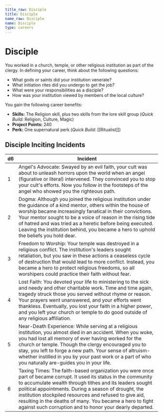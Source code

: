 ```yaml
---
title_raw: Disciple
title: Disciple
name_raw: Disciple
name: Disciple
type: careers
---
```


# Disciple

You worked in a church, temple, or other religious institution as part of the clergy. In defining your career, think about the following questions:

- What gods or saints did your institution venerate?
- What initiation rites did you undergo to get the job?
- What were your responsibilities as a disciple?
- How was your institution viewed by members of the local culture?

You gain the following career benefits:

- **Skills:** The Religion skill, plus two skills from the lore skill group (*Quick Build:* Religion, Culture, Magic)
- **Project Points:** 240
- **Perk:** One supernatural perk (*Quick Build:* [[Ritualist]])

## Disciple Inciting Incidents

| d6  | Incident                                                                                                                                                                                                                                                                                                                                                                                                                 |
| --- | ------------------------------------------------------------------------------------------------------------------------------------------------------------------------------------------------------------------------------------------------------------------------------------------------------------------------------------------------------------------------------------------------------------------------ |
| 1   | Angel's Advocate: Swayed by an evil faith, your cult was about to unleash horrors upon the world when an angel (figurative or literal) intervened. They convinced you to stop your cult's efforts. Now you follow in the footsteps of the angel who showed you the righteous path.                                                                                                                                       |
| 2   | Dogma: Although you joined the religious institution under the guidance of a kind mentor, others within the house of worship became increasingly fanatical in their convictions. Your mentor sought to be a voice of reason in the rising tide of hatred and was tried as a heretic before being executed. Leaving the institution behind, you became a hero to uphold the beliefs you hold dear.                        |
| 3   | Freedom to Worship: Your temple was destroyed in a religious conflict. The institution's leaders sought retaliation, but you saw in these actions a ceaseless cycle of destruction that would lead to more conflict. Instead, you became a hero to protect religious freedoms, so all worshipers could practice their faith without fear.                                                                                |
| 4   | Lost Faith: You devoted your life to ministering to the sick and needy and other charitable work. Time and time again, tragedy struck those you served without rhyme or reason. Your prayers went unanswered, and your efforts went thankless. Eventually, you lost your faith in a higher power, and you left your church or temple to do good outside of any religious affiliation.                                    |
| 5   | Near-Death Experience: While serving at a religious institution, you almost died in an accident. When you woke, you had lost all memory of ever having worked for the church or temple. Though the clergy encouraged you to stay, you left to forge a new path. Your sense of altruism-whether instilled in you by your past work or a part of who you naturally are-guides you in your life.                            |
| 6   | Taxing Times: The faith-based organization you were once part of became corrupt. It used its status in the community to accumulate wealth through tithes and its leaders sought political appointments. During a season of drought, the institution stockpiled resources and refused to give aid, resulting in the deaths of many. You became a hero to fight against such corruption and to honor your dearly departed. |
